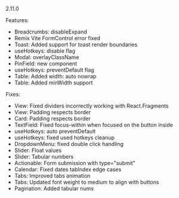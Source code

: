2.11.0

Features:

- Breadcrumbs: disableExpand
- Remix Vite FormControl error fixed
- Toast: Added support for toast render boundaries
- useHotkeys: disable flag
- Modal: overlayClassName
- PinField: new component
- useHotkeys: preventDefault flag
- Table: Added width: auto nowrap
- Table: Added minWidth support

Fixes:

- View: Fixed dividers incorrectly working with React.Fragments
- View: Padding respects border
- Card: Padding respects border
- TextField: Fixed focus-within when focused on the button inside
- useHotkeys: auto preventDefault
- useHotkeys: fixed used hotkeys cleanup
- DropdownMenu: fixed double click handling
- Slider: Float values
- Slider: Tabular numbers
- Actionable: Form submission with type="submit"
- Calendar: Fixed dates tabIndex edge cases
- Tabs: Improved tabs animation
- Tabs: Updated font weight to medium to align with buttons
- Pagination: Added tabular nums
